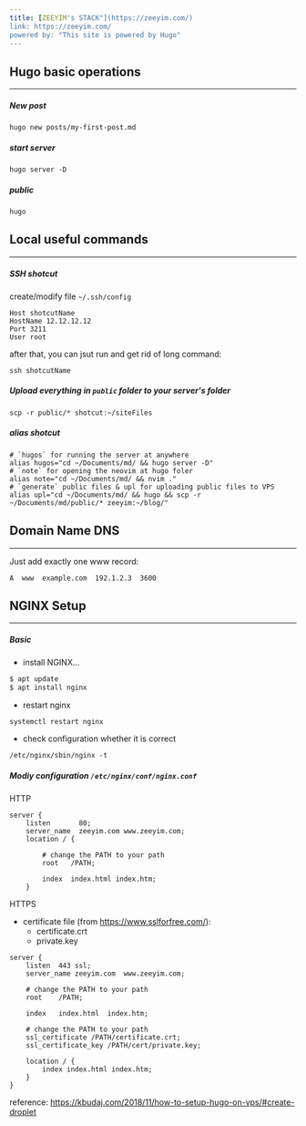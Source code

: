 ```yaml
---
title: [ZEEYIM's STACK"](https://zeeyim.com/)
link: https://zeeyim.com/
powered by: "This site is powered by Hugo"
---
```


## Hugo basic operations
------------------------
##### New post
```
hugo new posts/my-first-post.md
```

##### start server
```
hugo server -D
```

##### public
```
hugo
```

## Local useful commands
-----------------------
##### SSH shotcut
create/modify file `~/.ssh/config`
```config
Host shotcutName
HostName 12.12.12.12
Port 3211
User root
```
after that, you can jsut run and get rid of long command:
```
ssh shotcutName
```

##### Upload everything in `public` folder to your server's folder
```
scp -r public/* shotcut:~/siteFiles
```

##### alias shotcut
```
# `hugos` for running the server at anywhere
alias hugos="cd ~/Documents/md/ && hugo server -D"
# `note` for opening the neovim at hugo foler
alias note="cd ~/Documents/md/ && nvim ."
# `generate` public files & upl for uploading public files to VPS
alias upl="cd ~/Documents/md/ && hugo && scp -r ~/Documents/md/public/* zeeyim:~/blog/"
```

## Domain Name DNS
--------------------
Just add exactly one www record:
```
A  www  example.com  192.1.2.3  3600
```

## NGINX Setup
----------------
##### Basic
- install NGINX...
```bash
$ apt update
$ apt install nginx
```
- restart nginx
```
systemctl restart nginx
``` 
- check configuration whether it is correct
```
/etc/nginx/sbin/nginx -t
```
##### Modiy configuration `/etc/nginx/conf/nginx.conf`
HTTP
```
server {
    listen       80;
    server_name  zeeyim.com www.zeeyim.com;
    location / {

        # change the PATH to your path
        root   /PATH;

        index  index.html index.htm;
    }
```
HTTPS
- certificate file (from https://www.sslforfree.com/):
    - certificate.crt
    - private.key
```
server {
    listen  443 ssl;
    server_name zeeyim.com  www.zeeyim.com;

    # change the PATH to your path
    root    /PATH; 

    index   index.html  index.htm;

    # change the PATH to your path
    ssl_certificate /PATH/certificate.crt;
    ssl_certificate_key /PATH/cert/private.key;

    location / {
        index index.html index.htm;
    }
}
```

reference:
https://kbudaj.com/2018/11/how-to-setup-hugo-on-vps/#create-droplet



